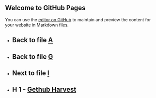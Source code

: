 
## Welcome to GitHub Pages

You can use the [editor on GitHub](https://github.com/samuelbetio/alphabet.file/edit/master/A/B/C/D/E/F/G/H/README.md) to maintain and preview the content for your website in Markdown files.

- ## **Back** to file [A](../../../../../../../../README.md)

- ## **Back** to file [G](../)
- ## **Next** to file [I](I/)

- ## **H 1** - [Gethub Harvest](1/getharvest/)











